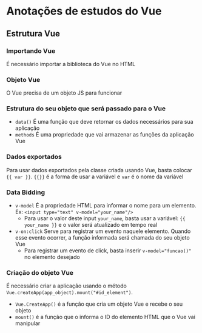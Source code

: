 # Anotações de estudos do Vue

## Estrutura Vue
### Importando Vue

É necessário importar a biblioteca do Vue no HTML

### Objeto Vue

O Vue precisa de um objeto JS para funcionar

### Estrutura do seu objeto que será passado para o Vue
- `data()` É uma função que deve retornar os dados necessários para sua aplicação
- `methods` É uma propriedade que vai armazenar as funções da aplicação Vue

### Dados exportados

Para usar dados exportados pela classe criada usando Vue, basta colocar `{{ var }}`.
`{{}}` é a forma de usar a variável e `var` é o nome da variável

### Data Bidding
- `v-model` É a propriedade HTML para informar o nome para um elemento. Ex: `<input type="text" v-model="your_name"/>`
    - Para usar o valor deste input `your_name`, basta usar a variável: `{{ your_name }}` e o valor será atualizado em tempo real
- `v-on:click` Serve para registrar um evento naquele elemento. Quando esse evento ocorrer, a função informada será chamada do seu objeto Vue 
    - Para registrar um evento de click, basta inserir `v-model="funcao()"` no elemento desejado

### Criação do objeto Vue

É necessário criar a aplicação usando o método `Vue.createApp(app_object).mount("#id_element")`.
- `Vue.CreateApp()` é a função que cria um objeto Vue e recebe o seu objeto
- `mount()` é a função que o informa o ID do elemento HTML que o Vue vai manipular
